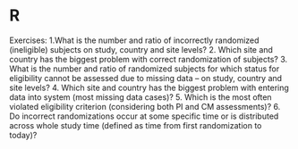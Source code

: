 # R
Exercises: 
1.What is the number and ratio of incorrectly randomized (ineligible) subjects on study, country
and site levels?
2. Which site and country has the biggest problem with correct randomization of subjects?
3. What is the number and ratio of randomized subjects for which status for eligibility cannot be
assessed due to missing data – on study, country and site levels?
4. Which site and country has the biggest problem with entering data into system (most missing
data cases)?
5. Which is the most often violated eligibility criterion (considering both PI and CM assessments)?
6. Do incorrect randomizations occur at some specific time or is distributed across whole study time
(defined as time from first randomization to today)?
